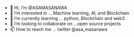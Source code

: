 - 👋 Hi, I’m @ASAMASANAWA
- 👀 I’m interested in ... Machine learning, AI, and Blockchain
- 🌱 I’m currently learning ... python, Blockchain and web3
- 💞️ I’m looking to collaborate on ...open source projects
- 📫 How to reach me ... 
twitter @asa_masanawa
<!---
ASAMASANAWA/ASAMASANAWA is a ✨ special ✨ repository because its `README.md` (this file) appears on your GitHub profile.
You can click the Preview link to take a look at your changes.
--->

